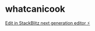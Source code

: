 # whatcanicook

[Edit in StackBlitz next generation editor ⚡️](https://stackblitz.com/~/github.com/restorationglazing/whatcanicook)